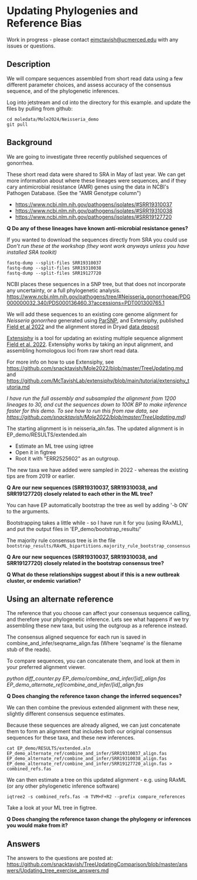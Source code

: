 # Updating Phylogenies and Reference Bias
Work in progress - please contact ejmctavish@ucmerced.edu with any issues or questions.


## Description

We will compare sequences assembled from short read data using a few different parameter choices, and assess accuracy of the consensus sequence, and of the phylogenetic inferences.


Log into jetstream and cd into the directory for this example.
and update the files by pulling from github:
    
    cd moledata/Mole2024/Neisseria_demo
    git pull


## Background
We are going to investigate three recently published sequences of gonorrhea.

These short read data were shared to SRA in May of last year.
We can get more information about where these lineages were sequences, and if they cary antimicrobial resistance (AMR) genes using the data in NCBI's Pathogen Database. (See the "AMR Genotype column")


  - https://www.ncbi.nlm.nih.gov/pathogens/isolates/#SRR19310037
  - https://www.ncbi.nlm.nih.gov/pathogens/isolates/#SRR19310038
  - https://www.ncbi.nlm.nih.gov/pathogens/isolates/#SRR19127720

**Q Do any of these lineages have known anti-microbial resistance genes?**


If you wanted to download the sequences directly from SRA you could use
*Don't run these at the workshop (they wont work anyways unless you have installed SRA toolkit)*

    fastq-dump --split-files SRR19310037
    fastq-dump --split-files SRR19310038
    fastq-dump --split-files SRR19127720

NCBI places these sequences in a SNP tree, but that does not incorporate any uncertainty, or a full phylogenetic analysis.  
[https://www.ncbi.nlm.nih.gov/pathogens/tree/#Neisseria_gonorrhoeae/PDG000000032.340/PDS000136460.3?accessions=PDT001300765.1
](https://www.ncbi.nlm.nih.gov/pathogens/tree/#Neisseria_gonorrhoeae/PDG000000032.393/PDS000174452.3?accessions=PDT001307203.3)

We will add these sequences to an existing core genome alignment for _Neisseria gonorrhea_ generated using [ParSNP](https://harvest.readthedocs.io/en/latest/content/parsnp.html), and Extensiphy, published [Field et al 2022](https://besjournals.onlinelibrary.wiley.com/doi/full/10.1111/2041-210X.13790) and the alignment stored in Dryad [data deposit](https://datadryad.org/stash/dataset/doi:10.6071/M38T0T)


[Extensiphy](https://github.com/McTavishLab/extensiphy.git) is a tool for updating an existing multiple sequence alignment [Field et al. 2022](https://besjournals.onlinelibrary.wiley.com/doi/full/10.1111/2041-210X.13790). Extensiphy works by taking an input alignment, and assembling homologous loci from raw short read data.

For more info on how to use Extensiphy, see https://github.com/snacktavish/Mole2022/blob/master/TreeUpdating.md and https://github.com/McTavishLab/extensiphy/blob/main/tutorial/extensiphy_tutoria.md


*I have run the full assembly and subsampled the alignment from 1200 lineages to 30, and cut the sequences down to 100K BP to make inference faster for this demo. To see how to run this from raw data, see https://github.com/snacktavish/Mole2022/blob/master/TreeUpdating.md)*

The starting alignment is in neisseria_aln.fas.
The updated alignment is in EP_demo/RESULTS/extended.aln 

 * Estimate an ML tree using iqtree
 * Open it in figtree
 * Root it with "ERR2525602" as an outgroup.

The new taxa we have added were sampled in 2022 - whereas the existing tips are from 2019 or earlier.

**Q Are our new sequences (SRR19310037, SRR19310038, and SRR19127720) closely related to each other in the ML tree?**

You can have EP automatically bootstrap the tree as well by adding '-b ON' to the arguments.

Bootstrapping takes a little while - so I have run it for you (using RAxML), and put the output files in 'EP_demo/bootstrap_results/'

The majority rule consensus tree is in the file `bootstrap_results/RAxML_bipartitions.majority_rule_bootstrap_consensus
`

**Q Are our new sequences (SRR19310037, SRR19310038, and SRR19127720) closely related in the bootstrap consensus tree?**

**Q What do these relationships suggest about if this is a new outbreak cluster, or endemic variation?**


## Using an alternate reference

The reference that you choose can affect your consensus sequence calling, and therefore your phylogenetic inference. Lets see what happens if we try assembling these new taxa, but using the outgroup as a reference instead.


The consensus aligned sequence for each run is saved in combine_and_infer/seqname_align.fas (Where 'seqname' is the filename stub of the reads).


To compare sequences, you can concatenate them, and look at them in your preferred alignment viewer.

  *python diff_counter.py EP_demo/combine_and_infer/[id]_align.fas EP_demo_alternate_ref/combine_and_infer/[id]_align.fas*


**Q Does changing the reference taxon change the inferred sequences?**


We can then combine the previous extended alignment with these new, slightly different consensus sequence estimates.

Because these sequences are already aligned, we can just concatenate them to form an alignment that includes both our original consensus sequences for these taxa, and these new inferences.


    cat EP_demo/RESULTS/extended.aln EP_demo_alternate_ref/combine_and_infer/SRR19310037_align.fas EP_demo_alternate_ref/combine_and_infer/SRR19310038_align.fas EP_demo_alternate_ref/combine_and_infer/SRR19127720_align.fas > combined_refs.fas


We can then estimate a tree on this updated alignment - e.g. using RAxML (or any other phylogenetic inference software)

    iqtree2 -s combined_refs.fas -m TVM+F+R2 --prefix compare_references

Take a look at your ML tree in figtree. 

**Q Does changing the reference taxon change the phylogeny or inferences you would make from it?**


## Answers
The answers to the questions are posted at:  
https://github.com/snacktavish/TreeUpdatingComparison/blob/master/answers/Updating_tree_exercise_answers.md
